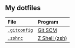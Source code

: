 ## My dotfiles

| File | Program |
| :-- | :-- |
| [`.gitconfig`](./.gitconfig) | [Git SCM](https://git-scm.com/) |
| [`.zshrc`](./.zshrc) | [Z Shell (zsh)](https://www.zsh.org/) |
